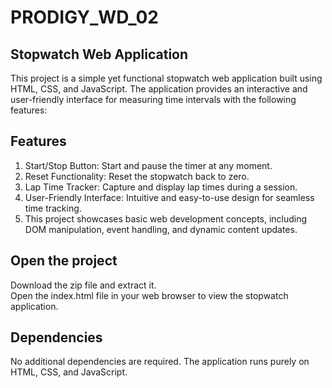 # PRODIGY_WD_02

## Stopwatch Web Application

This project is a simple yet functional stopwatch web application built using HTML, CSS, and JavaScript. The application provides an interactive and user-friendly interface for measuring time intervals with the following features:

## Features
1. Start/Stop Button: Start and pause the timer at any moment.<br/>
2. Reset Functionality: Reset the stopwatch back to zero.<br/>
3. Lap Time Tracker: Capture and display lap times during a session.<br/>
4. User-Friendly Interface: Intuitive and easy-to-use design for seamless time tracking.<br/>
5. This project showcases basic web development concepts, including DOM manipulation, event handling, and dynamic content updates.<br/>

## Open the project 
Download the zip file and extract it.<br/>
Open the index.html file in your web browser to view the stopwatch application.

## Dependencies
No additional dependencies are required. The application runs purely on HTML, CSS, and JavaScript.
